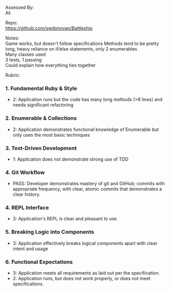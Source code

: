 Assessed By:  
Ali  

Repo:  
https://github.com/swdonovan/Battleship

Notes:  
Game works, but doesn't follow specifications
Methods tend to be pretty long, heavy reliance on if/else statements, only 2 enumerables  
Many classes used  
3 tests, 1 passing  
Could explain how everything ties together  


Rubric:

### 1. Fundamental Ruby & Style

* 2:  Application runs but the code has many long methods (>8 lines) and needs significant refactoring

### 2. Enumerable & Collections

* 2: Application demonstrates functional knowledge of Enumerable but only uses the most basic techniques

### 3. Test-Driven Development

* 1: Application does not demonstrate strong use of TDD

### 4. Git Workflow

* PASS:  Developer demonstrates mastery of git and GitHub; commits with appropriate frequency, with clear, atomic commits that demonstrates a clear history.

### 4. REPL Interface

* 3: Application's REPL is clear and pleasant to use

### 5. Breaking Logic into Components

* 3: Application effectively breaks logical components apart with clear intent and usage

### 6. Functional Expectations

* 3: Application meets all requirements as laid out per the specification.
* 2: Application runs, but does not work properly, or does not meet specifications.
